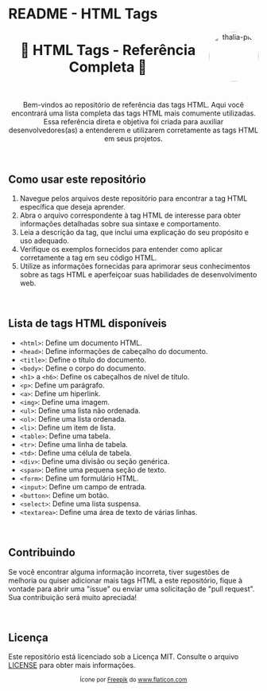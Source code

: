# README - HTML Tags

<div align="center">
 <img align="right" alt="thalia-pic" height="100" style="border-radius:50px;" src="https://user-images.githubusercontent.com/96347094/147705579-1ab1a119-49bb-419e-8433-e7ff89bdab83.png">
</div>

<div align="center">
  <h1>🌸 HTML Tags - Referência Completa 🌸</h1>
</div>

<br>

<p align="center">
  Bem-vindos ao repositório de referência das tags HTML. Aqui você encontrará uma lista completa das tags HTML mais comumente utilizadas. Essa referência direta e objetiva foi criada para auxiliar desenvolvedores(as) a entenderem e utilizarem corretamente as tags HTML em seus projetos.
</p>

<br>

## Como usar este repositório

1. Navegue pelos arquivos deste repositório para encontrar a tag HTML específica que deseja aprender.
2. Abra o arquivo correspondente à tag HTML de interesse para obter informações detalhadas sobre sua sintaxe e comportamento.
3. Leia a descrição da tag, que inclui uma explicação do seu propósito e uso adequado.
4. Verifique os exemplos fornecidos para entender como aplicar corretamente a tag em seu código HTML.
5. Utilize as informações fornecidas para aprimorar seus conhecimentos sobre as tags HTML e aperfeiçoar suas habilidades de desenvolvimento web.

<br>

## Lista de tags HTML disponíveis

- `<html>`: Define um documento HTML.
- `<head>`: Define informações de cabeçalho do documento.
- `<title>`: Define o título do documento.
- `<body>`: Define o corpo do documento.
- `<h1>` a `<h6>`: Define os cabeçalhos de nível de título.
- `<p>`: Define um parágrafo.
- `<a>`: Define um hiperlink.
- `<img>`: Define uma imagem.
- `<ul>`: Define uma lista não ordenada.
- `<ol>`: Define uma lista ordenada.
- `<li>`: Define um item de lista.
- `<table>`: Define uma tabela.
- `<tr>`: Define uma linha de tabela.
- `<td>`: Define uma célula de tabela.
- `<div>`: Define uma divisão ou seção genérica.
- `<span>`: Define uma pequena seção de texto.
- `<form>`: Define um formulário HTML.
- `<input>`: Define um campo de entrada.
- `<button>`: Define um botão.
- `<select>`: Define uma lista suspensa.
- `<textarea>`: Define uma área de texto de várias linhas.

<br>

## Contribuindo

Se você encontrar alguma informação incorreta, tiver sugestões de melhoria ou quiser adicionar mais tags HTML a este repositório, fique à vontade para abrir uma "issue" ou enviar uma solicitação de "pull request". Sua contribuição será muito apreciada!

<br>

## Licença

Este repositório está licenciado sob a Licença MIT. Consulte o arquivo [LICENSE](./LICENSE) para obter mais informações.

<div align="center">
  <sub>
    Ícone por <a href="https://www.flaticon.com/authors/freepik" title="Freepik">Freepik</a> do <a href="https://www.flaticon.com/" title="Flaticon">www.flaticon.com</a>
  </sub>
</div>
